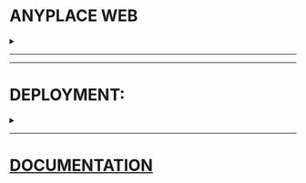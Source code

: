 # ANYPLACE WEB
<details><summary></summary>

- Separate web app frontends written in `AngularJS` / `GoogleMapsJS`.  
-  In future work we aim to migrate to: `VueJS` + `Leaflet`.
  - sample [code](./anyplace-vue/)
- All web apps [share](./shared/) some resources:

```
shared
├── css
├── images
└── js/
    └── anyplace-core-js
```


## Web Apps:
<details><summary></summary>

1. [architect](./anyplace_architect): `AngularJS` + `Grunt`
2. [viewer](./anyplace_viewer): `AngularJS` + `Grunt`
3. [viewer_campus](./anyplace_viewer_campus): `AngularJS` + `Grunt`
4. [developers](./developers): `sbt-play-swagger` + `swagger-ui`
   - this is generated by the backend (see [DOCUMENTATION.md](../../server/DOCUMENTATION.md))
5. [anyplace-vue](./anyplace-vue/): sample `VueJS` + `Leaflet` code


</details>
</details>


---
---


# DEPLOYMENT:
<details><summary></summary>

## Sample script: [deploy_webapps.sh](./deploy_webapps.sh)
<details><summary>Output</summary>

0. probably will need adjustments but it's a good starting point
1. First, you must download the sources
2. Install any tools
3. Compile + Deploy the apps

</details>

---

## 0. Getting sources
<details><summary></summary>

- If starting from scratch you can clone:

```
git clone git@github.com:dmsl/anyplace.git git.web
```

##
- If the code was there, make sure to keep it updated
  - e.g. `git pull` in `git.web` to fetch latest sources..
- active development of the web apps is on the branch: `develop-clients-web`
  - you might want to `checkout` that one, or the `master` one

</details>


## 1. Install compilation tools
<details><summary></summary>

- The Angular apps need some dependencies
- these apps are:
  - [architect](./anyplace_architect), [viewer](./anyplace_viewer), or  [viewer_campus](./anyplace_viewer_campus)
- These are sample commands.
- Use up-to-date info to install the tools below

```bash
sudo apt install npm
sudo npm install -g bower
sudo apt install node-grunt-cli
```
</details>

## 2. Compile web apps
<details><summary></summary>

- Repeat this process for each app
- `cd` to each app dir
  - install [bower](http://bower.io/) dependencies
  - install [npm](https://www.npmjs.com) dependencies
  - deploy app using [grunt](http://gruntjs.com):
    - there is devepopment mode and normal deploy

### 2.1 Install  dependencies:
```
bower install
npm install  # npm install -g grunt-cli
```

### 2.2 Deploy app
- the development version will keep **watching** for resource changes
  - e.g. when you modify a JS file, it will recompile
  - or when you put new images or CSS files in `/shared/`, it will recompile/optimize those
- use it when you are developing
- if you want to `deploy` anyplace (i.e., on a server) use the second command

```
grunt # development version, that "watches" for changes

grunt deploy

## for windows use:
## grunt.cmd
```

### Compilation output (info)
<details><summary></summary>

- this will generate many files
- these will reside in the `build` folder of each app
- those are ignored from `git`

```
    <web-app>
    ├── build
    │   ├── css
    │   │   └── anyplace.min.css  # Concatenated and minified CSS
    │   ├── images
    │   │   └── ...               # Optimized images
    │   └── js
    │       └── anyplace.min.js   # Concatenated and minified JS files
    ├── bower_components
    │   └── ...                   # Bower dependencies
    └── index.html
```

</details>
</details>
</details>

---

# [DOCUMENTATION](developers/README.md)